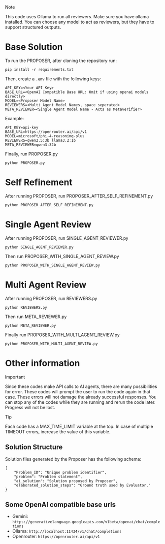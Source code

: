 > [!NOTE]
> This code uses Ollama to run all reviewers. Make sure you have ollama installed.
> You can choose any model to act as reviewers, but they have to support structured outputs.

# Base Solution

To run the PROPOSER, after cloning the repository run:
```
pip install -r requirements.txt
```

Then, create a ```.env``` file with the following keys:
```
API_KEY=<Your API Key>
BASE_URL=<OpenAI Compatible Base URL: Omit if using openai models directly>
MODEL=<Proposer Model Name>
REVIEWERS=<Multi Agent Model Names, space seperated>
META_REVIEWER=<Single Agent Model Name - Acts as Metaverifier>
```

Example:
```
API_KEY=api-key
BASE_URL=https://openrouter.ai/api/v1
MODEL=microsoft/phi-4-reasoning-plus
REVIEWERS=qwen2.5:3b llama3.2:1b
META_REVIEWER=qwen3:32b
```

Finally, run PROPOSER.py
```
python PROPOSER.py
```

# Self Refinement

After running PROPOSER, run PROPOSER_AFTER_SELF_REFINEMENT.py
```
python PROPOSER_AFTER_SELF_REFINEMENT.py
```

# Single Agent Review

After running PROPOSER, run SINGLE_AGENT_REVIEWER.py
```
python SINGLE_AGENT_REVIEWER.py
```

Then run PROPOSER_WITH_SINGLE_AGENT_REVIEW.py
```
python PROPOSER_WITH_SINGLE_AGENT_REVIEW.py
```

# Multi Agent Review

After running PROPOSER, run REVIEWERS.py
```
python REVIEWERS.py
```

Then run META_REVIEWER.py
```
python META_REVIEWER.py
```

Finally run PROPOSER_WITH_MULTI_AGENT_REVIEW.py
```
python PROPOSER_WITH_MULTI_AGENT_REVIEW.py
```

# Other information

> [!IMPORTANT]  
> Since these codes make API calls to AI agents, there are many possibilities for error. These codes will prompt the user to run the code again in that case.
> These errors will not damage the already successful responses. 
> You can stop any of the codes while they are running and rerun the code later. Progress will not be lost.

> [!TIP]
> Each code has a MAX_TIME_LIMIT variable at the top. In case of multiple TIMEOUT errors, increase the value of this variable.

## Solution Structure

Solution files generated by the Proposer has the following schema:
```
{
    "Problem_ID": "Unique problem identifier", 
    "problem": "Problem statement", 
    "ai_solution": "Solution proposed by Proposer", 
    "elaborated_solution_steps": "Ground truth used by Evaluator."
}
```

## Some OpenAI compatible base urls

- Gemini: ```https://generativelanguage.googleapis.com/v1beta/openai/chat/completions```
- Ollama: ```http://localhost:11434/v1/chat/completions```
- Openrouter: ```https://openrouter.ai/api/v1```
